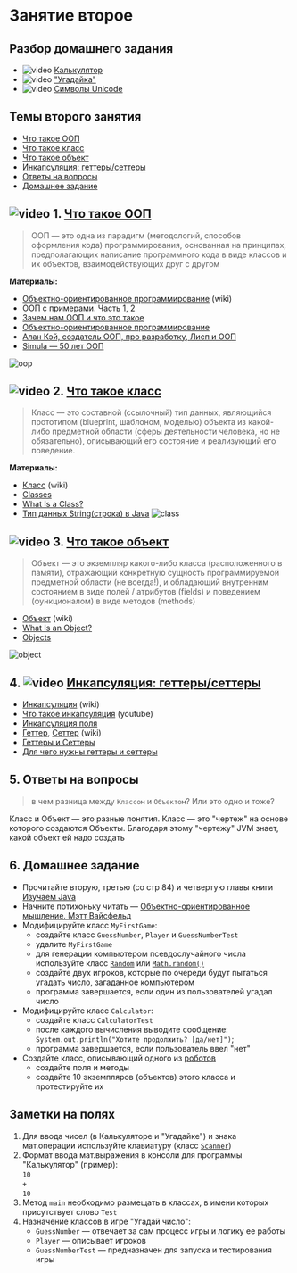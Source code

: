 # Занятие второе

## Разбор домашнего задания
- ![video](https://user-images.githubusercontent.com/29703461/39678117-3f25b246-518f-11e8-8be8-ca85ac4f4e29.png) [Калькулятор](https://drive.google.com/file/d/1VXg-RlS-DprXOjbH8s5FieOUga_PCzBZ/view?usp=sharing)
- ![video](https://user-images.githubusercontent.com/29703461/39678117-3f25b246-518f-11e8-8be8-ca85ac4f4e29.png) ["Угадайка"](https://drive.google.com/file/d/1XFSXQuUchrwD7aNsUQKjxvRtKNy1_wkx/view?usp=sharing)
- ![video](https://user-images.githubusercontent.com/29703461/39678117-3f25b246-518f-11e8-8be8-ca85ac4f4e29.png) [Символы Unicode](https://drive.google.com/file/d/1CSYppASCuuIGUm9SBVCDR0d4nodhLqFq/view?usp=sharing)

## Темы второго занятия
- [Что такое ООП](#1)
- [Что такое класс](#2)
- [Что такое объект](#3)
- [Инкапсуляция: геттеры/сеттеры](#4)
- [Ответы на вопросы](#5)
- [Домашнее задание](#6)

## ![video](https://cloud.githubusercontent.com/assets/13649199/13672715/06dbc6ce-e6e7-11e5-81a9-04fbddb9e488.png) 1. <a name="1">[Что такое ООП](https://drive.google.com/file/d/1Jsfz5Ygb5Ct1in7MTcNV3wSsx_30D5h3/view?usp=sharing)</a>

>ООП — это одна из парадигм (методологий, способов оформления кода) программирования, основанная на принципах, предполагающих написание программного кода в виде классов и их объектов, взаимодействующих друг с другом

**Материалы:**
- [Объектно-ориентированное программирование](https://ru.wikipedia.org/wiki/Объектно-ориентированное_программирование) (wiki)
- ООП с примерами. Часть [1](https://habr.com/post/87119/), [2](https://habr.com/post/87205/)
- [Зачем нам ООП и что это такое](https://habr.com/post/148015/)
- [Объектно-ориентированное программирование](http://info.javarush.ru/translation/2016/01/28/Объектно-ориентированное-программирование-перевод-статьи-.html)
- [Алан Кэй, создатель ООП, про разработку, Лисп и ООП](https://habr.com/company/hexlet/blog/303754/)
- [Simula — 50 лет ООП](https://habr.com/post/345944/)

![oop](https://user-images.githubusercontent.com/29703461/39483340-b3a50496-4d7a-11e8-8e02-42a8d63de02d.jpg)

## ![video](https://cloud.githubusercontent.com/assets/13649199/13672715/06dbc6ce-e6e7-11e5-81a9-04fbddb9e488.png) 2. <a name="2">[Что такое класс](https://drive.google.com/file/d/1AjEL8wuTK6BbiMWB2hhi_Cx6_m7NMrD1/view?usp=sharing)</a>

>Класс — это составной (ссылочный) тип данных, являющийся прототипом (blueprint, шаблоном, моделью) объекта из какой-либо предметной области (сферы деятельности человека, но не обязательно), описывающий его состояние и реализующий его поведение.

**Материалы:**
- [Класс](https://ru.wikipedia.org/wiki/Класс_(программирование)) (wiki)
- [Classes](https://docs.oracle.com/javase/tutorial/java/javaOO/classes.html)
- [What Is a Class?](https://docs.oracle.com/javase/tutorial/java/concepts/class.html)
- [Тип данных String(строка) в Java](https://habr.com/post/260767/)
![class](https://user-images.githubusercontent.com/29703461/39529699-f6e7e736-4e2f-11e8-8c80-8686cfd56a2e.png)

## ![video](https://cloud.githubusercontent.com/assets/13649199/13672715/06dbc6ce-e6e7-11e5-81a9-04fbddb9e488.png) 3. <a name="3">[Что такое объект](https://drive.google.com/file/d/1hJCGeVRy-4mTTkViK219JzfLKbwLze66/view?usp=sharing)</a>

>Объект — это экземпляр какого-либо класса (расположенного в памяти), отражающий конкретную сущность программируемой предметной области (не всегда!), и обладающий внутренним состоянием в виде полей / атрибутов (fields) и поведением (функционалом) в виде методов (methods)

- [Объект](https://ru.wikipedia.org/wiki/Объект_(программирование)) (wiki)
- [What Is an Object?](https://docs.oracle.com/javase/tutorial/java/concepts/object.html)
- [Objects](https://docs.oracle.com/javase/tutorial/java/javaOO/objects.html)

![object](https://user-images.githubusercontent.com/29703461/39529416-4e58a1e6-4e2f-11e8-9a37-029871ea096a.png)

## 4. ![video](https://cloud.githubusercontent.com/assets/13649199/13672715/06dbc6ce-e6e7-11e5-81a9-04fbddb9e488.png) <a name="4">[Инкапсуляция: геттеры/сеттеры](https://drive.google.com/file/d/1GWI8rJS6Xwbhz512R4ohdN3b0UKYnnm1/view?usp=sharing)</a>
- [Инкапсуляция](https://ru.wikipedia.org/wiki/Инкапсуляция_(программирование)) (wiki)
- [Что такое инкапсуляция](https://www.youtube.com/watch?v=nyFQvgrkoXY) (youtube)
- [Инкапсуляция поля](https://refactoring.guru/ru/encapsulate-field)
- [Геттер](https://ru.wikipedia.org/wiki/Геттер_(программирование)), [Сеттер](https://ru.wikipedia.org/wiki/Setter) (wiki)
- [Геттеры и Сеттеры](https://vertex-academy.com/tutorials/ru/gettery-i-settery/)
- [Для чего нужны геттеры и сеттеры](https://javatalks.ru/topics/38059)

## 5. <a name="5">Ответы на вопросы</a>
> в чем разница между `Классом` и `Объектом`? Или это одно и тоже?

Класс и Объект — это разные понятия. Класс — это "чертеж" на основе которого создаются Объекты. Благодаря этому "чертежу" JVM знает, какой объект ей надо создать

## 6. <a name="6">Домашнее задание</a>
- Прочитайте вторую, третью (со стр 84) и четвертую главы книги [Изучаем Java](https://www.ozon.ru/context/detail/id/7821666/)
- Начните потихоньку читать — [Объектно-ориентированное мышление. Мэтт Вайсфельд](https://www.ozon.ru/context/detail/id/26036833/)
- Модифицируйте класс `MyFirstGame`:
  - создайте класс `GuessNumber`, `Player` и `GuessNumberTest`
  - удалите `MyFirstGame`
  - для генерации компьютером псевдослучайного числа используйте класс [`Random`](https://www.journaldev.com/17111/java-random) или [`Math.random()`](https://vertex-academy.com/tutorials/ru/generaciya-sluchajnyx-chisel-v-java/)
  - создайте двух игроков, которые по очереди будут пытаться угадать число, загаданное компьютером  
  - программа завершается, если один из пользователей угадал число
- Модифицируйте класс `Calculator`:
  - создайте класс `CalculatorTest`
  - после каждого вычисления выводите сообщение: `System.out.println("Хотите продолжить? [да/нет]")`;
  - программа завершается, если пользователь ввел "нет"
- Создайте класс, описывающий одного из [роботов](http://pacificrim.wikia.com/wiki/Category:Jaegers)
  - создайте поля и методы
  - создайте 10 экземпляров (объектов) этого класса и протестируйте их
  
 ## Заметки на полях
 1. Для ввода чисел (в Калькуляторе и "Угадайке") и знака мат.операции используйте клавиатуру (класс [`Scanner`](https://vertex-academy.com/tutorials/ru/rabota-so-skannerom-v-java/))
 2. Формат ввода мат.выражения в консоли для программы "Калькулятор" (пример):  
    `10`   
    `+`  
    `10`
 3. Метод `main` необходимо размещать в классах, в имени которых присутствует слово `Test`
 4. Назначение классов в игре "Угадай число":
    - `GuessNumber` — отвечает за сам процесс игры и логику ее работы
    - `Player` — описывает игроков
    - `GuessNumberTest` — предназначен для запуска и тестирования игры
